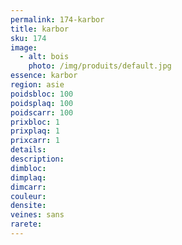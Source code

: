 ```yaml
---
permalink: 174-karbor
title: karbor 
sku: 174
image: 
  - alt: bois
    photo: /img/produits/default.jpg
essence: karbor 
region: asie
poidsbloc: 100
poidsplaq: 100
poidscarr: 100
prixbloc: 1
prixplaq: 1
prixcarr: 1
details: 
description: 
dimbloc: 
dimplaq: 
dimcarr: 
couleur: 
densite: 
veines: sans
rarete: 
---
```


